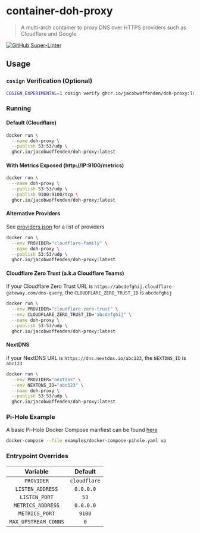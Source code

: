 # container-doh-proxy

> A multi-arch container to proxy DNS over HTTPS providers such as Cloudflare and Google

[![GitHub Super-Linter](https://github.com/super-linter/super-linter/actions/workflows/linter.yml/badge.svg)](https://github.com/marketplace/actions/super-linter)

## Usage

### `cosign` Verification (Optional)

```bash
COSIGN_EXPERIMENTAL=1 cosign verify ghcr.io/jacobwoffenden/doh-proxy:latest | jq
```

### Running

#### Default (Cloudflare)

```bash
docker run \
  --name doh-proxy \
  --publish 53:53/udp \
  ghcr.io/jacobwoffenden/doh-proxy:latest
```

#### With Metrics Exposed (http://IP:9100/metrics)

```bash
docker run \
  --name doh-proxy \
  --publish 53:53/udp \
  --publish 9100:9100/tcp \
  ghcr.io/jacobwoffenden/doh-proxy:latest
```

#### Alternative Providers

See [providers.json](src/etc/doh-proxy/providers.json) for a list of providers

```bash
docker run \
  --env PROVIDER="cloudflare-family" \
  --name doh-proxy \
  --publish 53:53/udp \
  ghcr.io/jacobwoffenden/doh-proxy:latest
```

#### Cloudflare Zero Trust (a.k.a Cloudflare Teams)

If your Cloudflare Zero Trust URL is `https://abcdefghij.cloudflare-gateway.com/dns-query`, the `CLOUDFLARE_ZERO_TRUST_ID` is `abcdefghij`

```bash
docker run \
  --env PROVIDER="cloudflare-zero-trust" \
  --env CLOUDFLARE_ZERO_TRUST_ID="abcdefghij" \
  --name doh-proxy \
  --publish 53:53/udp \
  ghcr.io/jacobwoffenden/doh-proxy:latest
```

#### NextDNS

if your NextDNS URL is `https://dns.nextdns.io/abc123`, the `NEXTDNS_ID` is `abc123`

```bash
docker run \
  --env PROVIDER="nextdns" \
  --env NEXTDNS_ID="abc123" \
  --name doh-proxy \
  --publish 53:53/udp \
  ghcr.io/jacobwoffenden/doh-proxy:latest
```

### Pi-Hole Example

A basic Pi-Hole Docker Compose manfiest can be found [here](examples/docker-compose-pihole.yaml)

```bash
docker-compose --file examples/docker-compose-pihole.yaml up
```

### Entrypoint Overrides

|Variable|Default|
|:----------------:|:---------:|
|`PROVIDER`|`cloudflare`|
|`LISTEN_ADDRESS`|`0.0.0.0`|
|`LISTEN_PORT`|`53`|
|`METRICS_ADDRESS`|`0.0.0.0`|
|`METRICS_PORT`|`9100`|
|`MAX_UPSTREAM_CONNS`|`0`|

